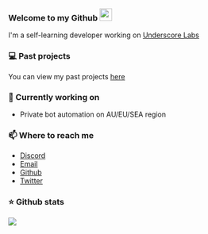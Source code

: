 ### Welcome to my Github <img src="https://media.giphy.com/media/hvRJCLFzcasrR4ia7z/giphy.gif" width="25px">

I'm a self-learning developer working on [Underscore Labs](https://github.com/underscorelabs)

### 💻 Past projects
You can view my past projects [here](https://keef.id/projects)

### 📝 Currently working on
- Private bot automation on AU/EU/SEA region

### 📫 Where to reach me 
- [Discord](https://discord.bio/p/keef)
- [Email](https://mail.google.com/mail/u/0/?view=cm&fs=1&tf=1&source=mailto&to=hello@keef.id)
- [Github](https://github.com/keef)
- [Twitter](https://twitter.com/whereiskeef)

### ⭐ Github stats
<a href="https://github.com/keef/github-stats">
  <img align="center" src="https://github-readme-stats.vercel.app/api?username=keef&theme=transparent&&show_icons=true&count_private=true&include_all_commits=true&hide_title=true&" />
</a>


